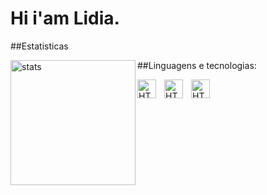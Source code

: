 # Hi i'am Lidia.
##Estatisticas 
<p>
    <img 
    align="left"
    alt="stats"
    height="200px"
    src="blob:https://web.whatsapp.com/cb5a658e-9862-4f70-8185-297519a892ed" />
</p> 
##Linguagens e tecnologias:
<p>
    <img 
    align="left"
    alt="HTML"
    title="HTML"
    width="30px"
    style="padding-right: 10px;"
    src="https://cdn.jsdelivr.net/gh/devicons/devicon@latest/icons/html5/html5-plain.svg" />
</p> 
<p>
    <img 
    align="left"
    alt="HTML"
    title="HTML"
    width="30px"
    style="padding-right: 10px;"
    src="https://cdn.jsdelivr.net/gh/devicons/devicon@latest/icons/css3/css3-plain.svg" />
</p> 

<p>
    <img 
    align="left"
    alt="HTML"
    title="HTML"
    width="30px"
    style="padding-right: 10px;"
    src="https://cdn.jsdelivr.net/gh/devicons/devicon@latest/icons/javascript/javascript-original.svg" />
</p> 
